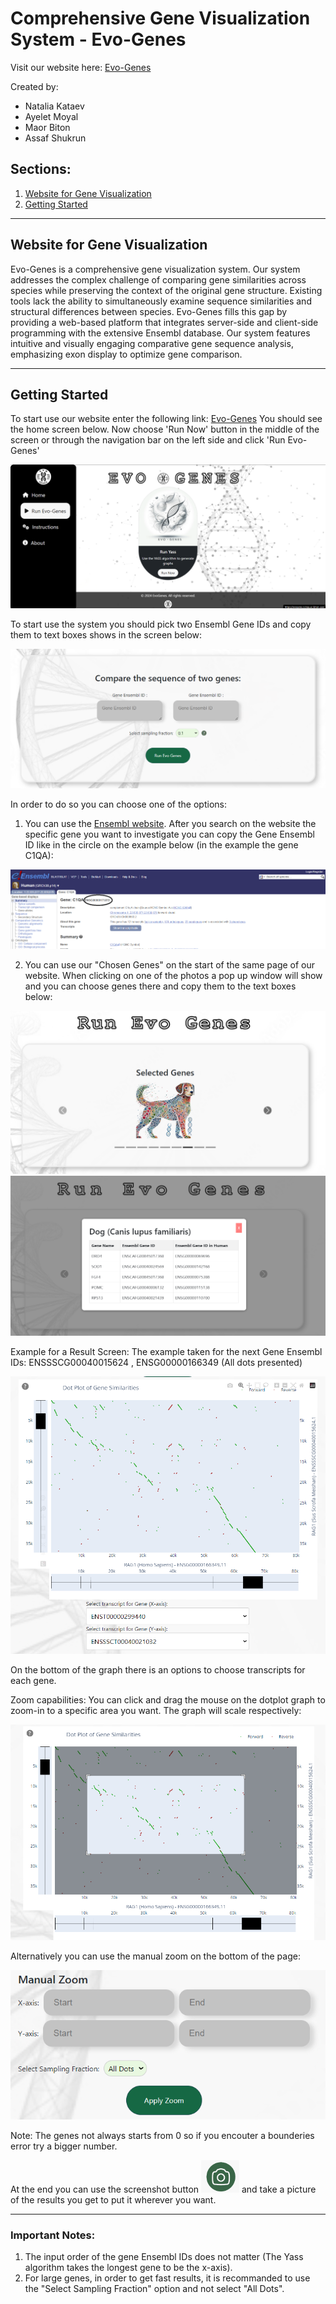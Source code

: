 # Comprehensive Gene Visualization System - Evo-Genes

Visit our website here: [Evo-Genes](https://evogene.cs.bgu.ac.il)

Created by:
- Natalia Kataev
- Ayelet Moyal
- Maor Biton
- Assaf Shukrun

## Sections:

1. [Website for Gene Visualization](#website-for-gene-visualization)
2. [Getting Started](#getting-started)

---

## Website for Gene Visualization

Evo-Genes is a comprehensive gene visualization system. Our system addresses the complex challenge of comparing gene similarities across species while preserving the context of the original gene structure.
Existing tools lack the ability to simultaneously examine sequence similarities and structural differences between species. Evo-Genes fills this gap by providing a web-based platform that integrates server-side and client-side programming with the extensive Ensembl database. Our system features intuitive and visually engaging comparative gene sequence analysis, emphasizing exon display to optimize gene comparison.

---

## Getting Started

To start use our website enter the following link: [Evo-Genes](https://evogene.cs.bgu.ac.il)
You should see the home screen below. Now choose 'Run Now' button in the middle of the screen or through the navigation bar on the left side and click
'Run Evo-Genes'

![](frontend/src/assets/screenshot1.png)

To start use the system you should pick two Ensembl Gene IDs and copy them to text boxes shows in the screen below:

![](frontend/src/assets/screenshot2.png)

In order to do so you can choose one of the options:
1. You can use the [Ensembl website](https://www.ensembl.org/). After you search on the website the specific gene you want to investigate you can copy the Gene Ensembl ID like in the circle on the example below (in the example the gene C1QA):

![](frontend/src/assets/screenshot4.png)

2. You can use our "Chosen Genes" on the start of the same page of our website. When clicking on one of the photos a pop up window will show and you can choose genes there and copy them to the text boxes below:

![](frontend/src/assets/screenshot3.png)
![](frontend/src/assets/screenshot5.png)

Example for a Result Screen:
The example taken for the next Gene Ensembl IDs: ENSSSCG00040015624 , ENSG00000166349
(All dots presented)

![](frontend/src/assets/screenshot6.png)

On the bottom of the graph there is an options to choose transcripts for each gene.

Zoom capabilities:
You can click and drag the mouse on the dotplot graph to zoom-in to a specific area you want.
The graph will scale respectively:

![](frontend/src/assets/screenshot7.png)

Alternatively you can use the manual zoom on the bottom of the page:

![](frontend/src/assets/screenshot8.png)

Note: The genes not always starts from 0 so if you encouter a bounderies error try a bigger number.

At the end you can use the screenshot button ![](frontend/src/assets/screenshot9.png) and take a picture of the results you get to put it wherever you want.

---

### Important Notes:

1. The input order of the gene Ensembl IDs does not matter (The Yass algorithm takes the longest gene to be the x-axis).
2. For large genes, in order to get fast results, it is recommanded to use the "Select Sampling Fraction" option and not select "All Dots".

<!-- Feel free to add more sections as necessary, such as:

- **Contributing:** Guidelines for contributing to the project.
- **License:** The license under which the project is distributed.
- **Contact:** How to reach out to the project maintainers or support team. -->
